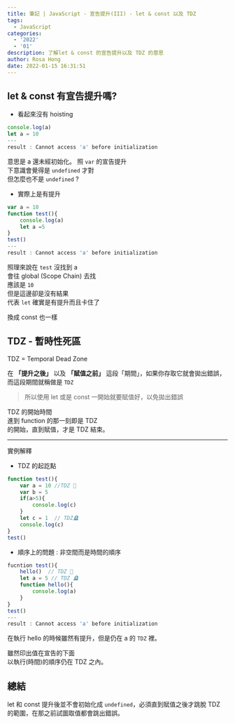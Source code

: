```yaml
---
title: 筆記 | JavaScript - 宣告提升(III) - let & const 以及 TDZ
tags:
  - JavaScript
categories:
  - '2022'
  - '01'
description: 了解let & const 的宣告提升以及 TDZ 的意思
author: Rosa Hong
date: 2022-01-15 16:31:51
---
```

## let & const 有宣告提升嗎?
- 看起來沒有 hoisting
```javascript
console.log(a)
let a = 10
---
result : Cannot access 'a' before initialization
```
意思是 a 還未經初始化。
照 `var` 的宣告提升  
下意識會覺得是 `undefined` 才對  
但怎麼也不是 `undefined` ?  

- 實際上是有提升
```javascript
var a = 10
function test(){
	console.log(a)
	let a =5
}
test()
---
result : Cannot access 'a' before initialization
```
照理來說在 `test` 沒找到 a  
會往 global (Scope Chain) 去找  
應該是 `10`  
但是這邊卻是沒有結果   
代表 `let` 確實是有提升而且卡住了  

換成 const 也一樣  

## TDZ - 暫時性死區
TDZ = Temporal Dead Zone

在 **「提升之後」** 以及 **「賦值之前」** 這段「期間」，如果你存取它就會拋出錯誤，而這段期間就稱做是 `TDZ`

> 所以使用 let 或是 const 一開始就要賦值好，以免拋出錯誤  

TDZ 的開始時間  
進到 function 的那一刻即是 TDZ  
的開始，直到賦值，才是 TDZ 結束。  

---

實例解釋  
- TDZ 的起訖點  
```javascript  
function test(){
	var a = 10 //TDZ 🚩
	var b = 5
	if(a>5){
		console.log(c)
	}
	let c = 1  // TDZ🪦
	console.log(c)
}
test()
```

- 順序上的問題 : 非空間而是時間的順序  
```javascript
fucntion test(){
	hello()  // TDZ 🚩
	let a = 5 // TDZ 🪦
	function hello(){
		console.log(a)
	}
}
test()
---
result : Cannot access 'a' before initialization
```

在執行 hello 的時候雖然有提升，但是仍在 a 的 `TDZ` 裡。

雖然印出值在宣告的下面  
以執行(時間)的順序仍在 TDZ 之內。  


## 總結
let 和 const 提升後並不會初始化成 `undefined`，必須直到賦值之後才跳脫 TDZ 的範圍，在那之前試圖取值都會跳出錯誤。  


